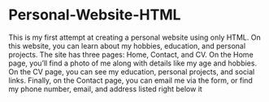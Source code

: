# Personal-Website-HTML
This is my first attempt at creating a personal website using only HTML. On this website, you can learn about my hobbies, education, and personal projects. The site has three pages: Home, Contact, and CV. On the Home page, you’ll find a photo of me along with details like my age and hobbies. On the CV page, you can see my education, personal projects, and social links. Finally, on the Contact page, you can email me via the form, or find my phone number, email, and address listed right below it

